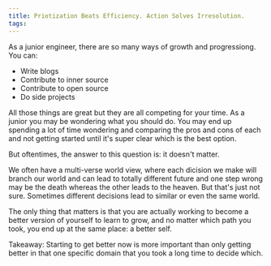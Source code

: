 ```yaml
---
title: Priotization Beats Efficiency. Action Solves Irresolution.
tags:
---
```


As a junior engineer, there are so many ways of growth and progressiong.
You can:
- Write blogs
- Contribute to inner source
- Contribute to open source
- Do side projects

All those things are great but they are all competing for your time. As a junior you may be wondering what you should do. You may end up spending a lot of time wondering and comparing the pros and cons of each and not getting started until it's super clear which is the best option.

But oftentimes, the answer to this question is: it doesn't matter.

We often have a multi-verse world view, where each dicision we make will branch our world and can lead to totally different future and one step wrong may be the death whereas the other leads to the heaven. But that's just not sure. Sometimes different decisions lead to similar or even the same world.

The only thing that matters is that you are actually working to become a better version of yourself to learn to grow, and no matter which path you took, you end up at the same place: a better self.

Takeaway: Starting to get better now is more important than only getting better in that one specific domain that you took a long time to decide which.

